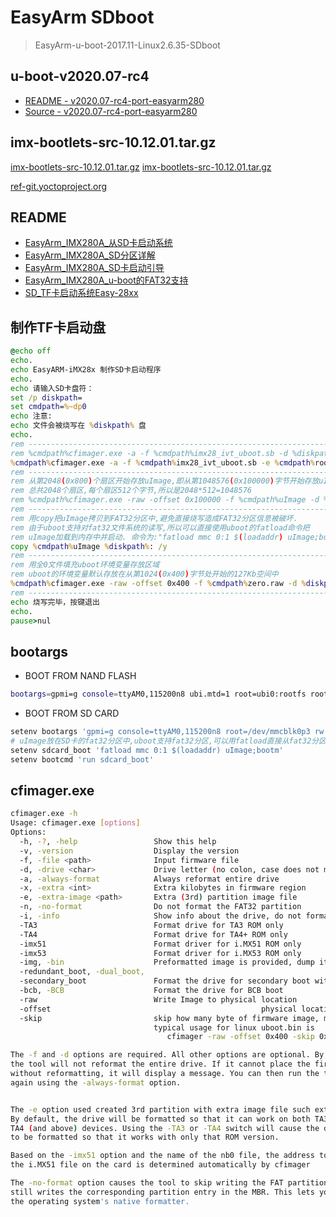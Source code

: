 # EasyArm SDboot
> EasyArm-u-boot-2017.11-Linux2.6.35-SDboot

## u-boot-v2020.07-rc4
* [README - v2020.07-rc4-port-easyarm280](u-boot-2020.07-rc4/README.md)
* [Source - v2020.07-rc4-port-easyarm280](https://github.com/WHJWNAVY/u-boot/tree/v2020.07-rc4-port-easyarm280)

## imx-bootlets-src-10.12.01.tar.gz

[imx-bootlets-src-10.12.01.tar.gz](http://repository.timesys.com/buildsources/i/imx-bootlets/imx-bootlets-10.12.01/imx-bootlets-src-10.12.01.tar.gz)
[imx-bootlets-src-10.12.01.tar.gz](http://download.ossystems.com.br/bsp/freescale/source/imx-bootlets-src-10.12.01.tar.gz)

[ref-git.yoctoproject.org](http://git.yoctoproject.org/cgit/cgit.cgi/meta-freescale/tree/recipes-bsp/imx-bootlets/imx-bootlets_10.12.01.bb?h=pyro)

## README

* [EasyArm_IMX280A_从SD卡启动系统](easyarm_sdboot/EasyArm_IMX280A_从SD卡启动系统.pdf)
* [EasyArm_IMX280A_SD分区详解](easyarm_sdboot/EasyArm_IMX280A_SD分区详解.pdf)
* [EasyArm_IMX280A_SD卡启动引导](easyarm_sdboot/EasyArm_IMX280A_SD卡启动引导.pdf)
* [EasyArm_IMX280A_u-boot的FAT32支持](easyarm_sdboot/EasyArm_IMX280A_u-boot的FAT32支持.pdf)
* [SD_TF卡启动系统Easy-28xx](easyarm_sdboot/SD_TF卡启动系统Easy-28xx.pdf)



## 制作TF卡启动盘

```bat
@echo off
echo. 
echo EasyARM-iMX28x 制作SD卡启动程序
echo. 
echo 请输入SD卡盘符：
set /p diskpath=
set cmdpath=%~dp0
echo 注意:
echo 文件会被烧写在 %diskpath% 盘
echo. 
rem ---------------------------------------------------------------------------------------------
rem %cmdpath%cfimager.exe -a -f %cmdpath%imx28_ivt_uboot.sb -d %diskpath%
%cmdpath%cfimager.exe -a -f %cmdpath%imx28_ivt_uboot.sb -e %cmdpath%rootfs.ext2.img -d %diskpath%
rem ---------------------------------------------------------------------------------------------
rem 从第2048(0x800)个扇区开始存放uImage,即从第1048576(0x100000)字节开始存放uImage
rem 总共2048个扇区,每个扇区512个字节,所以是2048*512=1048576
rem %cmdpath%cfimager.exe -raw -offset 0x100000 -f %cmdpath%uImage -d %diskpath%
rem ---------------------------------------------------------------------------------------------
rem 用copy把uImage拷贝到FAT32分区中,避免直接烧写造成FAT32分区信息被破坏.
rem 由于uboot支持对fat32文件系统的读写,所以可以直接使用uboot的fatload命令把
rem uImage加载到内存中并启动. 命令为:"fatload mmc 0:1 $(loadaddr) uImage;bootm"
copy %cmdpath%uImage %diskpath%: /y
rem ---------------------------------------------------------------------------------------------
rem 用全0文件填充uboot环境变量存放区域
rem uboot的环境变量默认存放在从第1024(0x400)字节处开始的127Kb空间中
%cmdpath%cfimager.exe -raw -offset 0x400 -f %cmdpath%zero.raw -d %diskpath%
rem ---------------------------------------------------------------------------------------------
echo 烧写完毕，按键退出
echo.
pause>nul
```



## bootargs

* BOOT FROM NAND FLASH
```bash
bootargs=gpmi=g console=ttyAM0,115200n8 ubi.mtd=1 root=ubi0:rootfs rootfstype=ubifs fec_mac= ethact mem=64M
```

* BOOT FROM SD CARD
```bash
setenv bootargs 'gpmi=g console=ttyAM0,115200n8 root=/dev/mmcblk0p3 rw rootwait rootfstype=ext2 init=/sbin/init fec_mac= ethact mem=64M'
# uImage放在SD卡的fat32分区中,uboot支持fat32分区,可以用fatload直接从fat32分区中加载uImage
setenv sdcard_boot 'fatload mmc 0:1 $(loadaddr) uImage;bootm'
setenv bootcmd 'run sdcard_boot'
```

## cfimager.exe
```bash
cfimager.exe -h
Usage: cfimager.exe [options]
Options:
  -h, -?, -help                 Show this help
  -v, -version                  Display the version
  -f, -file <path>              Input firmware file
  -d, -drive <char>             Drive letter (no colon, case does not matter)
  -a, -always-format            Always reformat entire drive
  -x, -extra <int>              Extra kilobytes in firmware region
  -e, -extra-image <path>       Extra (3rd) partition image file
  -n, -no-format                Do not format the FAT32 partition
  -i, -info                     Show info about the drive, do not format
  -TA3                          Format drive for TA3 ROM only
  -TA4                          Format drive for TA4+ ROM only
  -imx51                        Format driver for i.MX51 ROM only
  -imx53                        Format driver for i.MX53 ROM only
  -img, -bin                    Preformatted image is provided, dump it on the device starting at block 0
  -redundant_boot, -dual_boot,
  -secondary_boot               Format the drive for secondary boot with primary and secondary image and config block
  -bcb, -BCB                    Format the drive for BCB boot
  -raw                          Write Image to physical location
  -offset                                               physical location offset, must be used with -raw
  -skip                         skip how many byte of firmware image, must be used with -raw
                                typical usage for linux uboot.bin is
                                   cfimager -raw -offset 0x400 -skip 0x400 -f uboot.bin -d G

The -f and -d options are required. All other options are optional. By default,
the tool will not reformat the entire drive. If it cannot place the firmware
without reformatting, it will display a message. You can then run the tool
again using the -always-format option.


The -e option used created 3rd partition with extra image file such ext3 for linuxboot image create
By default, the drive will be formatted so that it can work on both TA3 and
TA4 (and above) devices. Using the -TA3 or -TA4 switch will cause the drive
to be formatted so that it works with only that ROM version.

Based on the -imx51 option and the name of the nb0 file, the address to flash
the i.MX51 file on the card is determined automatically by cfimager

The -no-format option causes the tool to skip writing the FAT partition, but
still writes the corresponding partition entry in the MBR. This lets you use
the operating system's native formatter.
```